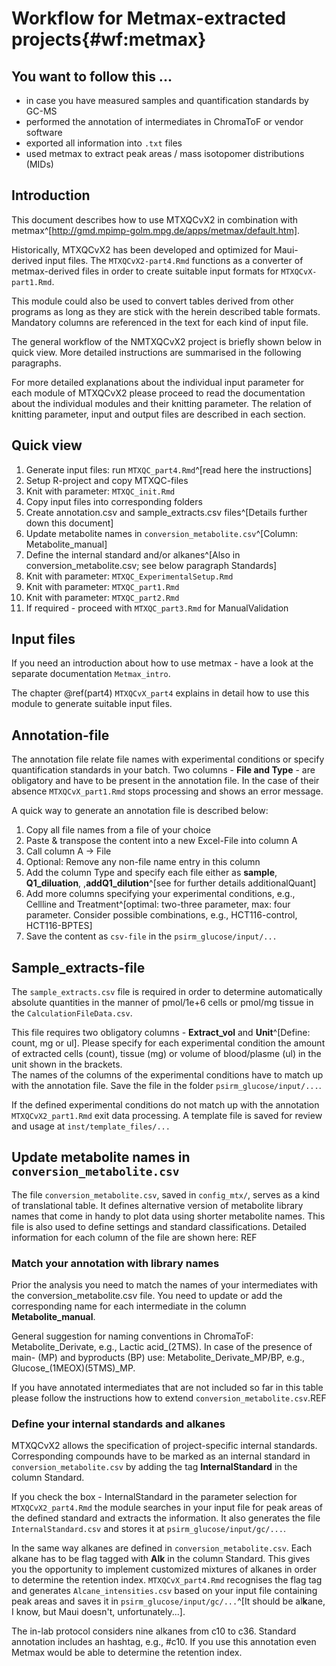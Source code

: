 # Workflow for Metmax-extracted projects{#wf:metmax}

## You want to follow this ...

- in case you have measured samples and quantification standards by GC-MS
- performed the annotation of intermediates in ChromaToF or vendor software
- exported all information into `.txt` files
- used metmax to extract peak areas / mass isotopomer distributions (MIDs)
 
## Introduction

This document describes how to use MTXQCvX2 in combination with metmax^[http://gmd.mpimp-golm.mpg.de/apps/metmax/default.htm].

Historically, MTXQCvX2 has been developed and optimized for Maui-derived input files. The `MTXQCvX2-part4.Rmd` functions as a converter of metmax-derived files in order to create suitable input formats for `MTXQCvX-part1.Rmd`. 

This module could also be used to convert tables derived from other programs as long as they are stick with the herein described table formats. Mandatory columns are referenced in the text for each kind of input file.

The general workflow of the NMTXQCvX2 project is briefly shown below in quick view. More detailed instructions are summarised in the following paragraphs. 

For more detailed explanations about the individual input parameter for each module of MTXQCvX2 please proceed to read the documentation about the individual modules and their knitting parameter. The relation of knitting parameter, input and output files are described in each section.

## Quick view

1. Generate input files: run `MTXQC_part4.Rmd`^[read here the instructions]
2. Setup R-project and copy MTXQC-files
3. Knit with parameter: `MTXQC_init.Rmd`
4. Copy input files into corresponding folders
5. Create annotation.csv and sample_extracts.csv files^[Details further down this document]
6. Update metabolite names in `conversion_metabolite.csv`^[Column: Metabolite_manual]
7. Define the internal standard and/or alkanes^[Also in conversion_metabolite.csv; see below paragraph Standards]
8. Knit with parameter: `MTXQC_ExperimentalSetup.Rmd`
9. Knit with parameter: `MTXQC_part1.Rmd`
10. Knit with parameter: `MTXQC_part2.Rmd`
11. If required - proceed with `MTXQC_part3.Rmd` for ManualValidation

## Input files

If you need an introduction about how to use metmax - have a look at the separate documentation `Metmax_intro`.

The chapter \@ref(part4) `MTXQCvX_part4` explains in detail how to use this module to generate suitable input files. 

## Annotation-file

The annotation file relate file names with experimental conditions or specify quantification standards in your batch. Two columns - **File and Type** - are obligatory and have to be present in the annotation file. In the case of their absence `MTXQCvX_part1.Rmd` stops processing and shows an error message.

A quick way to generate an annotation file is described below:

1. Copy all file names from a file of your choice
2. Paste & transpose the content into a new Excel-File into column A
3. Call column A -> File
4. Optional: Remove any non-file name entry in this column
5. Add the column Type and specify each file either as **sample**, **Q1_diluation**, ,**addQ1_dilution**^[see for further details additionalQuant]
6. Add more columns specifying your experimental conditions, e.g., Cellline and Treatment^[optimal: two-three parameter, max: four parameter. Consider possible combinations, e.g., HCT116-control, HCT116-BPTES]
7. Save the content as `csv-file` in the `psirm_glucose/input/...`

## Sample_extracts-file

The `sample_extracts.csv` file is required in order to determine automatically absolute quantities in the manner of pmol/1e+6 cells or pmol/mg tissue in the `CalculationFileData.csv`.

This file requires two obligatory columns - **Extract_vol** and **Unit**^[Define: count, mg or ul]. Please specify for each experimental condition the amount of extracted cells (count), tissue (mg) or volume of blood/plasme (ul) in the unit shown in the brackets.  
The names of the columns of the experimental conditions have to match up with the annotation file. Save the file in the folder `psirm_glucose/input/...`. 

If the defined experimental conditions do not match up with the annotation `MTXQCvX2_part1.Rmd` exit data processing. A template file is saved for review and usage at `inst/template_files/...`

## Update metabolite names in `conversion_metabolite.csv` 

The file `conversion_metabolite.csv`, saved in `config_mtx/`, serves as a kind of translational table. It defines alternative version of metabolite library names that come in handy to plot data using shorter metabolite names. This file is also used to define settings and standard classifications. Detailed information for each column of the file are shown here: REF

### Match your annotation with library names

Prior the analysis you need to match the names of your intermediates with the conversion_metabolite.csv file. You need to update or add the corresponding name for each intermediate in the column **Metabolite_manual**.

General suggestion for naming conventions in ChromaToF: Metabolite_Derivate, e.g., Lactic acid_(2TMS). In case of the presence of main- (MP) and byproducts (BP) use: Metabolite_Derivate_MP/BP, e.g., Glucose_(1MEOX)(5TMS)_MP.

If you have annotated intermediates that are not included so far in this table please follow the instructions how to extend `conversion_metabolite.csv`.REF

### Define your internal standards and alkanes

MTXQCvX2 allows the specification of project-specific internal standards. Corresponding compounds have to be marked as an internal standard in `conversion_metabolite.csv` by adding the tag **InternalStandard** in the column Standard. 

If you check the box - InternalStandard in the parameter selection for `MTXQCvX2_part4.Rmd` the module searches in your input file for peak areas of the defined standard and extracts the information. It also generates the file `InternalStandard.csv` and stores it at `psirm_glucose/input/gc/...`.

In the same way alkanes are defined in `conversion_metabolite.csv`. Each alkane has to be flag tagged with **Alk** in the column Standard. This gives you the opportunity to implement customized mixtures of alkanes in order to determine the retention index. 
`MTXQCvX_part4.Rmd` recognises the flag tag and generates `Alcane_intensities.csv` based on your input file containing peak areas and saves it in `psirm_glucose/input/gc/...`^[It should be al**k**ane, I know, but Maui doesn't, unfortunately...].

The in-lab protocol considers nine alkanes from c10 to c36. Standard annotation includes an hashtag, e.g., #c10. If you use this annotation even Metmax would be able to determine the retention index.  

